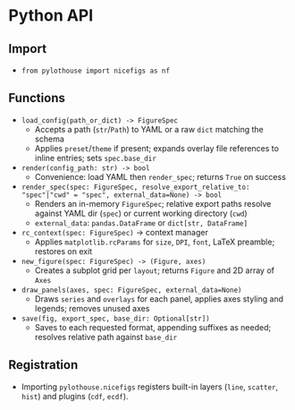 # Python API

## Import

- `from pylothouse import nicefigs as nf`

## Functions

- `load_config(path_or_dict) -> FigureSpec`
  - Accepts a path (`str`/`Path`) to YAML or a raw `dict` matching the schema
  - Applies `preset`/`theme` if present; expands overlay file references to inline entries; sets `spec.base_dir`
- `render(config_path: str) -> bool`
  - Convenience: load YAML then `render_spec`; returns `True` on success
- `render_spec(spec: FigureSpec, resolve_export_relative_to: "spec"|"cwd" = "spec", external_data=None) -> bool`
  - Renders an in-memory `FigureSpec`; relative export paths resolve against YAML dir (`spec`) or current working directory (`cwd`)
  - `external_data`: `pandas.DataFrame` or `dict[str, DataFrame]`
- `rc_context(spec: FigureSpec)` -> context manager
  - Applies `matplotlib.rcParams` for `size`, `DPI`, `font`, LaTeX preamble; restores on exit
- `new_figure(spec: FigureSpec) -> (Figure, axes)`
  - Creates a subplot grid per `layout`; returns `Figure` and 2D array of `Axes`
- `draw_panels(axes, spec: FigureSpec, external_data=None)`
  - Draws `series` and `overlays` for each panel, applies axes styling and legends; removes unused axes
- `save(fig, export_spec, base_dir: Optional[str])`
  - Saves to each requested format, appending suffixes as needed; resolves relative path against `base_dir`

## Registration

- Importing `pylothouse.nicefigs` registers built-in layers (`line`, `scatter`, `hist`) and plugins (`cdf`, `ecdf`).
